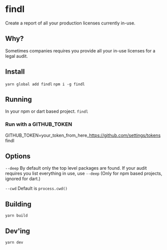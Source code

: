 # findl

Create a report of all your production licenses currently in-use.

## Why?

Sometimes companies requires you provide all your in-use licenses for a legal audit.

## Install

`yarn global add findl`
`npm i -g findl`

## Running

In your npm or dart based project.
`findl`

### Run with a GITHUB_TOKEN

GITHUB_TOKEN=your_token_from_here_<https://github.com/settings/tokens> findl

## Options

`--deep`
By default only the top level packages are found. If your audit requires you list everything in use, use `--deep` (Only for npm based projects, ignored for dart.)

`--cwd`
Default is `process.cwd()`

## Building

`yarn build`

## Dev'ing

`yarn dev`
